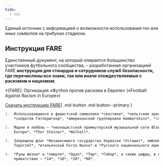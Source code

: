 ```yaml
---
hide:
  - toc
---
```


Единый источник с информацией о возможности использования тех или иных символов на трибунах стадиона. 

## Инструкция FARE

Единственный документ, на который опирается большинство участников футбольного сообщества, – разработанная организацией FARE **инструкция для стюардов и сотрудников служб безопасности, где перечислены все знаки, так или иначе отождествляемые с расизмом и нацизмом**.

*[FARE]: Оргнизация «Футбол против расизма в Европе» («Football Against Racism in Europe»)

[Скачать инструкцию FARE](../assets/files/FARE_2018.pdf){ .md-button .md-button--primary }

``` markdown title="Основные запрещенные символы из инструкции"
1.  Использовавшиеся в фашистской символике *свастики*, *кельтские кресты*, *эмблемы «Ку-клукс-клана»*, 
    *солдатов Гитлерюгенд*, *американской группировки Hammerskins*, *танковой дивизии СС «Мёртвая голова»* и другие. 

2.  Марки и лейблы — *неонацистской промоутерской музыкальной сети Blood & Honour*, *одежды CoNSDAPLe*, *Masterrace 
    Europe*, *Thor Steinar*, *Walhall*.

3.  Запрещены флаг *Независимого государства Хорватия (Усташи)*, эмблемы праворадикальных организаций — *польской 
    Toporzeł*, *итальянской Forza Nuova* и *Русского национального единства (РНЕ)*.
    
4.  *Руны жизни* и *смерти*, *Одал*, *Тир*, *Гибор*, а также цифры, в которых зашифровано имя Гитлера или фашистское 
    приветствие – *14*, *18*, *28*, *88*.
```



 




